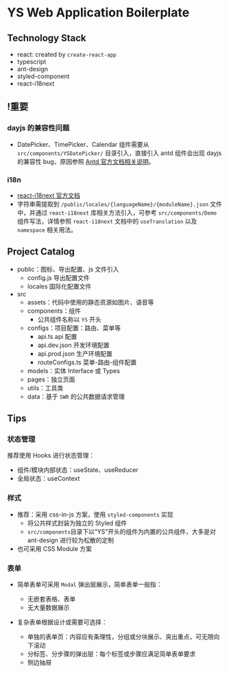 # YS Web Application Boilerplate

## Technology Stack

- react: created by `create-react-app`
- typescript
- ant-design
- styled-component
- react-i18next

## !重要

### dayjs 的兼容性问题

- DatePicker、TimePicker、Calendar 组件需要从 `src/components/YSDatePicker/` 目录引入，直接引入 antd 组件会出现 dayjs 的兼容性 bug，原因参照 [Antd 官方文档相关说明](https://ant.design/docs/react/replace-moment-cn)。

### i18n

- [react-i18next 官方文档](https://react.i18next.com/)
- 字符串需提取到 `/public/locales/{languageName}/{moduleName}.json` 文件中，并通过 `react-i18next` 库相关方法引入，可参考 `src/components/Demo` 组件写法，详情参照 `react-i18next` 文档中的 `useTranslation` 以及 `namespace` 相关用法。

## Project Catalog

- public：图标、导出配置、js 文件引入
  - config.js 导出配置文件
  - locales 国际化配置文件
- src
  - assets：代码中使用的静态资源如图片、语音等
  - components：组件
    - 公共组件名称以 `YS` 开头
  - configs：项目配置：路由、菜单等
    - api.ts api 配置
    - api.dev.json 开发环境配置
    - api.prod.json 生产环境配置
    - routeConfigs.ts 菜单-路由-组件配置
  - models：实体 Interface 或 Types
  - pages：独立页面
  - utils：工具类
  - data：基于 `SWR` 的公共数据请求管理

## Tips

### 状态管理

推荐使用 Hooks 进行状态管理：

- 组件/模块内部状态：useState、useReducer
- 全局状态：useContext

### 样式

- 推荐：采用 css-in-js 方案，使用 `styled-components` 实现
  - 将公共样式封装为独立的 Styled 组件
  - `src/components`目录下以“YS”开头的组件为内置的公共组件，大多是对 ant-design 进行较为松散的定制
- 也可采用 CSS Module 方案

### 表单

- 简单表单可采用 `Modal` 弹出层展示，简单表单一般指：

  - 无嵌套表格、表单
  - 无大量数据展示

- 复杂表单根据设计或需要可选择：
  - 单独的表单页：内容应有条理性，分组或分块展示、突出重点，可无限向下滚动
  - 分标签、分步骤的弹出层：每个标签或步骤应满足简单表单要求
  - 侧边抽屉
